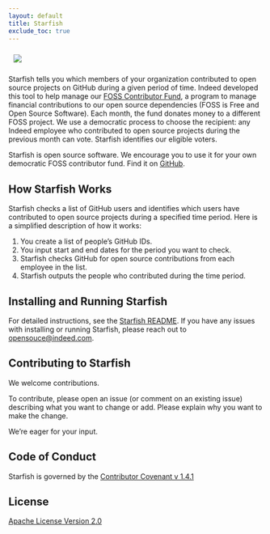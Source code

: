 ```yaml
---
layout: default
title: Starfish
exclude_toc: true
---
```

<img src="{{ site.baseurl }}/images/Indeed_OS_starfish_logo.png" style="max-width:175px;max-height:175px;clear:both;padding:10px;"/>

Starfish tells you which members of your organization contributed to open source projects on GitHub during a given period of time. Indeed developed this tool to help manage our [FOSS Contributor Fund](https://engineering.indeedblog.com/blog/2019/11/foss-fund-adopters/), a program to manage financial contributions to our open source dependencies (FOSS is Free and Open Source Software). Each month, the fund donates money to a different FOSS project. We use a democratic process to choose the recipient: any Indeed employee who contributed to open source projects during the previous month can vote. Starfish identifies our eligible voters.

Starfish is open source software. We encourage you to use it for your own democratic FOSS contributor fund. Find it on [GitHub](https://github.com/indeedeng/starfish).


## How Starfish Works

Starfish checks a list of GitHub users and identifies which users have contributed to open source projects during a specified time period. Here is a simplified description of how it works:
<ol>
<li>You create a list of people’s GitHub IDs.</li>
<li>You input start and end dates for the period you want to check.</li>
<li>Starfish checks GitHub for open source contributions from each employee in the list.</li>
<li>Starfish outputs the people who contributed during the time period.</li>
</ol>


## Installing and Running Starfish
For detailed instructions, see the [Starfish README](https://github.com/indeedeng/starfish/blob/master/README.md). If you have any issues with installing or running Starfish, please reach out to opensouce@indeed.com.




## Contributing to Starfish
We welcome contributions.

To contribute, please open an issue (or comment on an existing issue) describing what you want to change or add. Please explain why you want to make the change.

We’re eager for your input.




## Code of Conduct
Starfish is governed by the [Contributor Covenant v 1.4.1](https://github.com/indeedeng/starfish/blob/master/CODE_OF_CONDUCT.md)



## License

[Apache License Version 2.0](https://github.com/indeedeng/starfish/blob/master/LICENSE)
